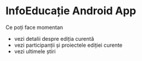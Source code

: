 ﻿# InfoEducație Android App

Ce poți face momentan

 * vezi detalii despre ediția curentă
 * vezi participanții și proiectele ediției curente
 * vezi ultimele știri
